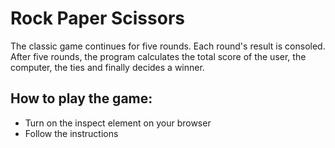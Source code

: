 <h1>Rock Paper Scissors</h1>

<p>The classic game continues for five rounds. Each round's result is consoled. After five rounds, the program calculates the total score of the user, the computer,
  the ties and finally decides a winner.
<br>
  <h2> How to play the game:</h2>
  <ul>
    <li>
      Turn on the inspect element on your browser
    </li>
    <li>
      Follow the instructions
    </li>
  </ul>
</p>
